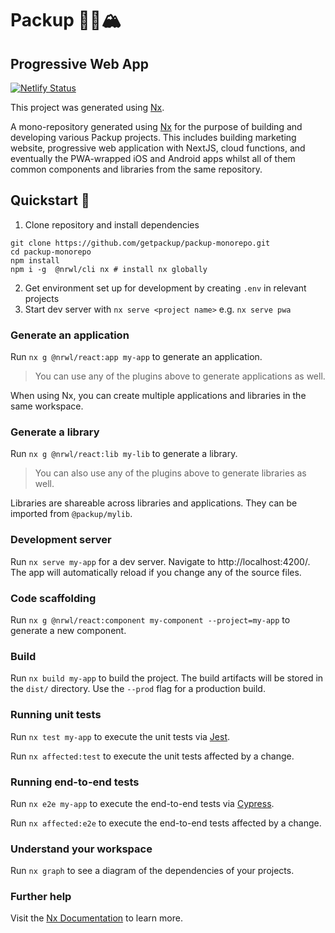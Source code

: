 

# Packup 🎒🥾🏔

## Progressive Web App
[![Netlify Status](https://api.netlify.com/api/v1/badges/9d202cd5-0e90-46c9-9391-6d4766c73322/deploy-status)](https://app.netlify.com/sites/packup-monorepo/deploys)





This project was generated using [Nx](https://nx.dev).

A mono-repository generated using [Nx](https://nx.dev) for the purpose of building and developing various Packup projects. This includes
building marketing website, progressive web application with NextJS, cloud functions, and eventually the PWA-wrapped iOS and Android apps whilst all of them common components and libraries from the same repository. 

## Quickstart 🚀

1. Clone repository and install dependencies
```shell
git clone https://github.com/getpackup/packup-monorepo.git
cd packup-monorepo
npm install
npm i -g  @nrwl/cli nx # install nx globally
```
2. Get environment set up for development by creating `.env` in relevant projects
3. Start dev server with `nx serve <project name>` e.g. `nx serve pwa`



### Generate an application

Run `nx g @nrwl/react:app my-app` to generate an application.

> You can use any of the plugins above to generate applications as well.

When using Nx, you can create multiple applications and libraries in the same workspace.

### Generate a library

Run `nx g @nrwl/react:lib my-lib` to generate a library.

> You can also use any of the plugins above to generate libraries as well.

Libraries are shareable across libraries and applications. They can be imported from `@packup/mylib`.

### Development server

Run `nx serve my-app` for a dev server. Navigate to http://localhost:4200/. The app will automatically reload if you change any of the source files.

### Code scaffolding

Run `nx g @nrwl/react:component my-component --project=my-app` to generate a new component.

### Build

Run `nx build my-app` to build the project. The build artifacts will be stored in the `dist/` directory. Use the `--prod` flag for a production build.

### Running unit tests

Run `nx test my-app` to execute the unit tests via [Jest](https://jestjs.io).

Run `nx affected:test` to execute the unit tests affected by a change.

### Running end-to-end tests

Run `nx e2e my-app` to execute the end-to-end tests via [Cypress](https://www.cypress.io).

Run `nx affected:e2e` to execute the end-to-end tests affected by a change.

### Understand your workspace

Run `nx graph` to see a diagram of the dependencies of your projects.

### Further help

Visit the [Nx Documentation](https://nx.dev) to learn more.

